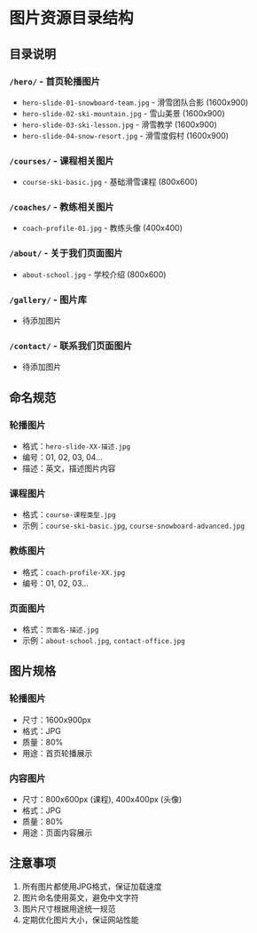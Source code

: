 # 图片资源目录结构

## 目录说明

### `/hero/` - 首页轮播图片
- `hero-slide-01-snowboard-team.jpg` - 滑雪团队合影 (1600x900)
- `hero-slide-02-ski-mountain.jpg` - 雪山美景 (1600x900)
- `hero-slide-03-ski-lesson.jpg` - 滑雪教学 (1600x900)
- `hero-slide-04-snow-resort.jpg` - 滑雪度假村 (1600x900)

### `/courses/` - 课程相关图片
- `course-ski-basic.jpg` - 基础滑雪课程 (800x600)

### `/coaches/` - 教练相关图片
- `coach-profile-01.jpg` - 教练头像 (400x400)

### `/about/` - 关于我们页面图片
- `about-school.jpg` - 学校介绍 (800x600)

### `/gallery/` - 图片库
- 待添加图片

### `/contact/` - 联系我们页面图片
- 待添加图片

## 命名规范

### 轮播图片
- 格式：`hero-slide-XX-描述.jpg`
- 编号：01, 02, 03, 04...
- 描述：英文，描述图片内容

### 课程图片
- 格式：`course-课程类型.jpg`
- 示例：`course-ski-basic.jpg`, `course-snowboard-advanced.jpg`

### 教练图片
- 格式：`coach-profile-XX.jpg`
- 编号：01, 02, 03...

### 页面图片
- 格式：`页面名-描述.jpg`
- 示例：`about-school.jpg`, `contact-office.jpg`

## 图片规格

### 轮播图片
- 尺寸：1600x900px
- 格式：JPG
- 质量：80%
- 用途：首页轮播展示

### 内容图片
- 尺寸：800x600px (课程), 400x400px (头像)
- 格式：JPG
- 质量：80%
- 用途：页面内容展示

## 注意事项

1. 所有图片都使用JPG格式，保证加载速度
2. 图片命名使用英文，避免中文字符
3. 图片尺寸根据用途统一规范
4. 定期优化图片大小，保证网站性能 